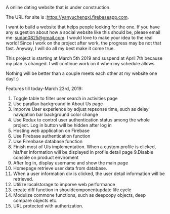 A online dating website that is under construction.

The URL for site is :https://yanyuchengxi.firebaseapp.com. 



 I want to build a website that helps people looking for the one. If you have any sugestion about how a social website like this should be, please email me: sudan0825@gmail.com. I would love to make your idea to the real world! Since I work on the project after work, the progress may be not that fast. Anyway, I will do all my best make it come true.

This project is starting at March 5th 2019 and suspend at April 7th because my plan is changed. I will continue work on it when my schedule allows.

Nothing will be better than a couple meets each other at my website one day! :)

Features till today-March 23rd, 2019:
1. Toggle table to filter user search in activities page
2. Use parallax background in About Us page
3. Imporve User experience by adjust repsonse time, such as delay navigation bar background color change
4. Use Redux to control user authentication status among the whole project. Log in button will be hidden after log in 
5. Hosting web application on Firebase
6. Use Firebase authentication function
7. Use Firenbase database function 
8. Finish most of UIs implementation. When a custom profile is clicked, his/her information will be displayed in profile detail page
9.Disable console on product enviroment
10.  After log in, display username and show the main page
11. Homepage retrieve user data  from database.
12. When a user information div is clicked, the user detail information will be retrieved.
13. Utilize localstorage to imporve web performance
14. create diff function in shouldcomponentupdate life cycle
15. Modulize commone functions, such as deepcopy objects, deep compare objects etc.
16. URL protected with autherization. 

